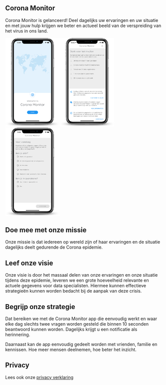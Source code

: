 ## Corona Monitor

Corona Monitor is gelanceerd! Deel dagelijks uw ervaringen en uw situatie en met jouw hulp krijgen we beter en actueel beeld van de verspreiding van het virus in ons land.

<img class="project-name" src="/nl/phone.png" width="175px" /><img class="project-name" src="/nl/phone2.png" width="175px" /><img class="project-name" src="/nl/phone3.png" width="175px" />

## Doe mee met onze missie

Onze missie is dat iedereen op wereld zijn of haar ervaringen en de situatie dagelijks deelt gedurende de Corona epidemie.

## Leef onze visie

Onze visie is door het massaal delen van onze ervaringen en onze situatie tijdens deze epidemie, leveren we een grote hoeveelheid relevante en actuele gegevens voor data specialisten. Hiermee kunnen effectieve strategieën kunnen worden bedacht bij de aanpak van deze crisis.

## Begrijp onze strategie

Dat bereiken we met de Corona Monitor app die eenvoudig werkt en waar elke dag slechts twee vragen worden gesteld die binnen 10 seconden beantwoord kunnen worden. Dagelijks krijgt u een notificatie als herinnering.

Daarnaast kan de app eenvoudig gedeelt worden met vrienden, familie en kennissen. Hoe meer mensen deelnemen, hoe beter het inzicht.

## Privacy

Lees ook onze [privacy verklaring](/nl/privacyverklaring)

